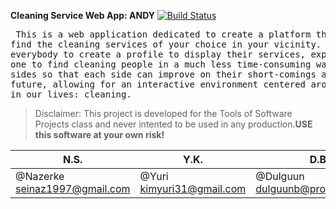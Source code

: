 **Cleaning Service Web App: ANDY** 
[![Build Status](https://travis-ci.com/andysoftware/CleaningService.svg?branch=master)](https://travis-ci.com/andysoftware/CleaningService)

<pre> This is a web application dedicated to create a platform that makes it easier to both offer and 
find the cleaning services of your choice in your vicinity. The application gives the opportunity for 
everybody to create a profile to display their services, experience, and costs, and ensures time for 
one to find cleaning people in a much less time-consuming way. Ratings will be given for and from both 
sides so that each side can improve on their short-comings and build more reliable profiles in the 
future, allowing for an interactive environment centered around something we all need continuously 
in our lives: cleaning.
</pre>

> Disclaimer: This project is developed for the Tools of Software Projects class and never intented to be used in any production.**USE this software at your own risk!**

   N.S.                       |         Y.K.             |     D.B.                | A.B.                 |
--------------------------  |  ---------------------------- | -----------------------------| ------------------------------|
@Nazerke<br>seinaz1997@gmail.com|@Yuri<br>kimyuri31@gmail.com| @Dulguun<br>dulguunb@protonmail.com |@Ahmed<br>blejahmed@gmail.com



